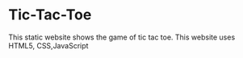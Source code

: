 # Tic-Tac-Toe
This static website shows the game of tic tac toe. This website uses HTML5, CSS,JavaScript
